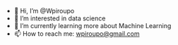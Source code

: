 - 👋 Hi, I’m @Wpiroupo
- 👀 I’m interested in data science
- 🌱 I’m currently learning more about Machine Learning
- 📫 How to reach me: wpiroupo@gmail.com

<!---
Wpiroupo/Wpiroupo is a ✨ special ✨ repository because its `README.md` (this file) appears on your GitHub profile.
You can click the Preview link to take a look at your changes.
--->
